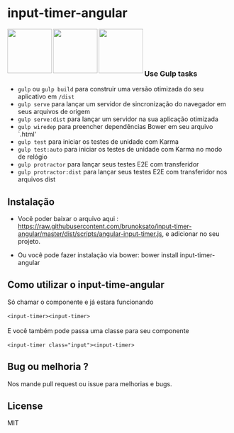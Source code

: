 # input-timer-angular

<img height="100" align="left" src="https://raw.github.com/gulpjs/artwork/master/gulp.png">

<img height="100" align="left" src="http://bower.io/img/bower-logo.png">

<img height="100" align="left" src="https://s3.amazonaws.com/media-p.slid.es/uploads/hugojosefson/images/86267/angularjs-logo.png">

<br><br><br><br>

### Use Gulp tasks

* `gulp` ou `gulp build` para construir uma versão otimizada do seu aplicativo em `/dist`
* `gulp serve` para lançar um servidor de sincronização do navegador em seus arquivos de origem
* `gulp serve:dist` para lançar um servidor na sua aplicação otimizada
* `gulp wiredep` para preencher dependências Bower em seu arquivo `.html'
* `gulp test` para iniciar os testes de unidade com Karma
* `gulp test:auto` para iniciar os testes de unidade com Karma no modo de relógio
* `gulp protractor` para lançar seus testes E2E com transferidor
* `gulp protractor:dist` para lançar seus testes E2E com transferidor nos arquivos dist

## Instalação

* Você poder baixar o arquivo aqui : https://raw.githubusercontent.com/brunoksato/input-timer-angular/master/dist/scripts/angular-input-timer.js, e adicionar no seu projeto.

* Ou você pode fazer instalação via bower: bower install input-timer-angular


## Como utilizar o input-time-angular
  
  Só chamar o componente e já estara funcionando<br><br>
    `<input-timer><input-timer>`
    <br><br>
  E você também pode passa uma classe para seu componente<br><br>
  `<input-timer class="input"><input-timer>`


## Bug ou melhoria ?

Nos mande pull request ou issue para melhorias e bugs.


## License

MIT
